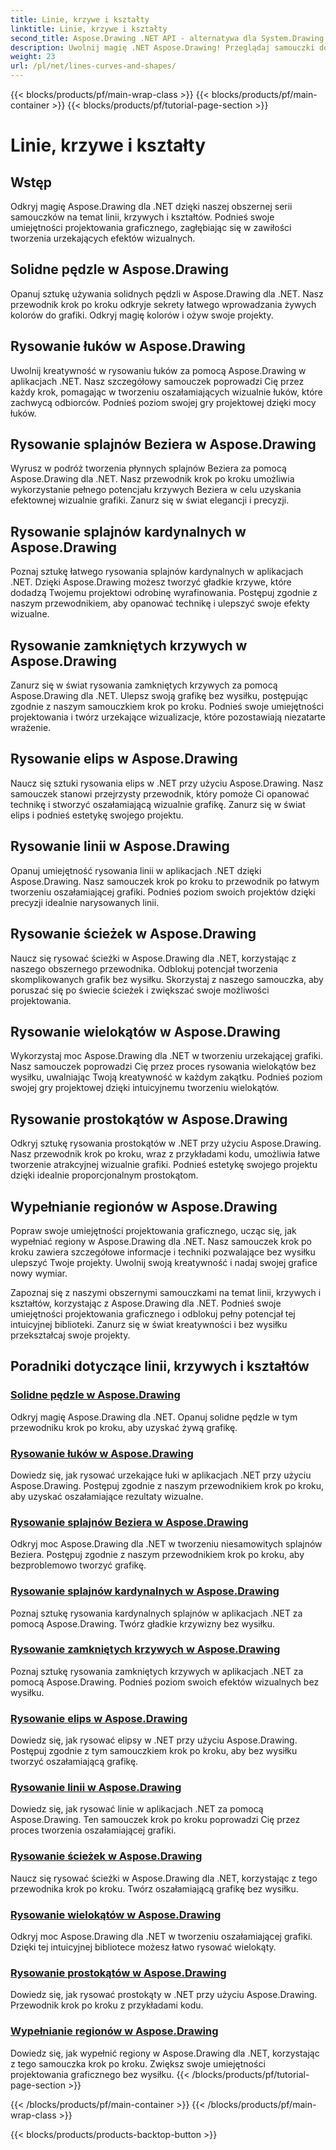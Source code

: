 ```yaml
---
title: Linie, krzywe i kształty
linktitle: Linie, krzywe i kształty
second_title: Aspose.Drawing .NET API - alternatywa dla System.Drawing.Common
description: Uwolnij magię .NET Aspose.Drawing! Przeglądaj samouczki dotyczące linii, krzywych i kształtów, aby uzyskać żywą grafikę — opanuj pełne pędzle, łuki, splajny, elipsy i wiele więcej.
weight: 23
url: /pl/net/lines-curves-and-shapes/
---
```


{{< blocks/products/pf/main-wrap-class >}}
{{< blocks/products/pf/main-container >}}
{{< blocks/products/pf/tutorial-page-section >}}

# Linie, krzywe i kształty


## Wstęp

Odkryj magię Aspose.Drawing dla .NET dzięki naszej obszernej serii samouczków na temat linii, krzywych i kształtów. Podnieś swoje umiejętności projektowania graficznego, zagłębiając się w zawiłości tworzenia urzekających efektów wizualnych.

## Solidne pędzle w Aspose.Drawing
Opanuj sztukę używania solidnych pędzli w Aspose.Drawing dla .NET. Nasz przewodnik krok po kroku odkryje sekrety łatwego wprowadzania żywych kolorów do grafiki. Odkryj magię kolorów i ożyw swoje projekty.

## Rysowanie łuków w Aspose.Drawing
Uwolnij kreatywność w rysowaniu łuków za pomocą Aspose.Drawing w aplikacjach .NET. Nasz szczegółowy samouczek poprowadzi Cię przez każdy krok, pomagając w tworzeniu oszałamiających wizualnie łuków, które zachwycą odbiorców. Podnieś poziom swojej gry projektowej dzięki mocy łuków.

## Rysowanie splajnów Beziera w Aspose.Drawing
Wyrusz w podróż tworzenia płynnych splajnów Beziera za pomocą Aspose.Drawing dla .NET. Nasz przewodnik krok po kroku umożliwia wykorzystanie pełnego potencjału krzywych Beziera w celu uzyskania efektownej wizualnie grafiki. Zanurz się w świat elegancji i precyzji.

## Rysowanie splajnów kardynalnych w Aspose.Drawing
Poznaj sztukę łatwego rysowania splajnów kardynalnych w aplikacjach .NET. Dzięki Aspose.Drawing możesz tworzyć gładkie krzywe, które dodadzą Twojemu projektowi odrobinę wyrafinowania. Postępuj zgodnie z naszym przewodnikiem, aby opanować technikę i ulepszyć swoje efekty wizualne.

## Rysowanie zamkniętych krzywych w Aspose.Drawing
Zanurz się w świat rysowania zamkniętych krzywych za pomocą Aspose.Drawing dla .NET. Ulepsz swoją grafikę bez wysiłku, postępując zgodnie z naszym samouczkiem krok po kroku. Podnieś swoje umiejętności projektowania i twórz urzekające wizualizacje, które pozostawiają niezatarte wrażenie.

## Rysowanie elips w Aspose.Drawing
Naucz się sztuki rysowania elips w .NET przy użyciu Aspose.Drawing. Nasz samouczek stanowi przejrzysty przewodnik, który pomoże Ci opanować technikę i stworzyć oszałamiającą wizualnie grafikę. Zanurz się w świat elips i podnieś estetykę swojego projektu.

## Rysowanie linii w Aspose.Drawing
Opanuj umiejętność rysowania linii w aplikacjach .NET dzięki Aspose.Drawing. Nasz samouczek krok po kroku to przewodnik po łatwym tworzeniu oszałamiającej grafiki. Podnieś poziom swoich projektów dzięki precyzji idealnie narysowanych linii.

## Rysowanie ścieżek w Aspose.Drawing
Naucz się rysować ścieżki w Aspose.Drawing dla .NET, korzystając z naszego obszernego przewodnika. Odblokuj potencjał tworzenia skomplikowanych grafik bez wysiłku. Skorzystaj z naszego samouczka, aby poruszać się po świecie ścieżek i zwiększać swoje możliwości projektowania.

## Rysowanie wielokątów w Aspose.Drawing
Wykorzystaj moc Aspose.Drawing dla .NET w tworzeniu urzekającej grafiki. Nasz samouczek poprowadzi Cię przez proces rysowania wielokątów bez wysiłku, uwalniając Twoją kreatywność w każdym zakątku. Podnieś poziom swojej gry projektowej dzięki intuicyjnemu tworzeniu wielokątów.

## Rysowanie prostokątów w Aspose.Drawing
Odkryj sztukę rysowania prostokątów w .NET przy użyciu Aspose.Drawing. Nasz przewodnik krok po kroku, wraz z przykładami kodu, umożliwia łatwe tworzenie atrakcyjnej wizualnie grafiki. Podnieś estetykę swojego projektu dzięki idealnie proporcjonalnym prostokątom.

## Wypełnianie regionów w Aspose.Drawing
Popraw swoje umiejętności projektowania graficznego, ucząc się, jak wypełniać regiony w Aspose.Drawing dla .NET. Nasz samouczek krok po kroku zawiera szczegółowe informacje i techniki pozwalające bez wysiłku ulepszyć Twoje projekty. Uwolnij swoją kreatywność i nadaj swojej grafice nowy wymiar.

Zapoznaj się z naszymi obszernymi samouczkami na temat linii, krzywych i kształtów, korzystając z Aspose.Drawing dla .NET. Podnieś swoje umiejętności projektowania graficznego i odblokuj pełny potencjał tej intuicyjnej biblioteki. Zanurz się w świat kreatywności i bez wysiłku przekształcaj swoje projekty.
## Poradniki dotyczące linii, krzywych i kształtów
### [Solidne pędzle w Aspose.Drawing](./solid-brushes/)
Odkryj magię Aspose.Drawing dla .NET. Opanuj solidne pędzle w tym przewodniku krok po kroku, aby uzyskać żywą grafikę.
### [Rysowanie łuków w Aspose.Drawing](./draw-arc/)
Dowiedz się, jak rysować urzekające łuki w aplikacjach .NET przy użyciu Aspose.Drawing. Postępuj zgodnie z naszym przewodnikiem krok po kroku, aby uzyskać oszałamiające rezultaty wizualne.
### [Rysowanie splajnów Beziera w Aspose.Drawing](./draw-bezier-spline/)
Odkryj moc Aspose.Drawing dla .NET w tworzeniu niesamowitych splajnów Beziera. Postępuj zgodnie z naszym przewodnikiem krok po kroku, aby bezproblemowo tworzyć grafikę.
### [Rysowanie splajnów kardynalnych w Aspose.Drawing](./draw-cardinal-spline/)
Poznaj sztukę rysowania kardynalnych splajnów w aplikacjach .NET za pomocą Aspose.Drawing. Twórz gładkie krzywizny bez wysiłku.
### [Rysowanie zamkniętych krzywych w Aspose.Drawing](./draw-closed-curve/)
Poznaj sztukę rysowania zamkniętych krzywych w aplikacjach .NET za pomocą Aspose.Drawing. Podnieś poziom swoich efektów wizualnych bez wysiłku.
### [Rysowanie elips w Aspose.Drawing](./draw-ellipse/)
Dowiedz się, jak rysować elipsy w .NET przy użyciu Aspose.Drawing. Postępuj zgodnie z tym samouczkiem krok po kroku, aby bez wysiłku tworzyć oszałamiającą grafikę.
### [Rysowanie linii w Aspose.Drawing](./draw-lines/)
Dowiedz się, jak rysować linie w aplikacjach .NET za pomocą Aspose.Drawing. Ten samouczek krok po kroku poprowadzi Cię przez proces tworzenia oszałamiającej grafiki.
### [Rysowanie ścieżek w Aspose.Drawing](./draw-path/)
Naucz się rysować ścieżki w Aspose.Drawing dla .NET, korzystając z tego przewodnika krok po kroku. Twórz oszałamiającą grafikę bez wysiłku.
### [Rysowanie wielokątów w Aspose.Drawing](./draw-polygon/)
Odkryj moc Aspose.Drawing dla .NET w tworzeniu oszałamiającej grafiki. Dzięki tej intuicyjnej bibliotece możesz łatwo rysować wielokąty.
### [Rysowanie prostokątów w Aspose.Drawing](./draw-rectangle/)
Dowiedz się, jak rysować prostokąty w .NET przy użyciu Aspose.Drawing. Przewodnik krok po kroku z przykładami kodu.
### [Wypełnianie regionów w Aspose.Drawing](./fill-region/)
Dowiedz się, jak wypełnić regiony w Aspose.Drawing dla .NET, korzystając z tego samouczka krok po kroku. Zwiększ swoje umiejętności projektowania graficznego bez wysiłku.
{{< /blocks/products/pf/tutorial-page-section >}}

{{< /blocks/products/pf/main-container >}}
{{< /blocks/products/pf/main-wrap-class >}}

{{< blocks/products/products-backtop-button >}}
